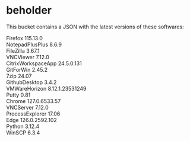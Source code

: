 # beholder
This bucket contains a JSON with the latest versions of these softwares:

Firefox            115.13.0         
NotepadPlusPlus    8.6.9            
FileZilla          3.67.1           
VNCViewer          7.12.0           
CitrixWorkspaceApp 24.5.0.131       
GitForWin          2.45.2           
7zip               24.07            
GithubDesktop      3.4.2            
VMWareHorizon      8.12.1.23531249  
Putty              0.81             
Chrome             127.0.6533.57    
VNCServer          7.12.0           
ProcessExplorer    17.06            
Edge               126.0.2592.102   
Python             3.12.4           
WinSCP             6.3.4            



